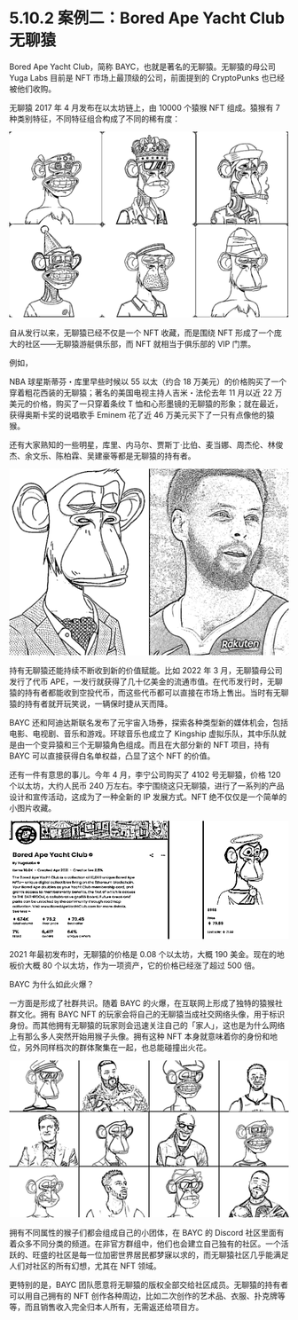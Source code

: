 # 5.10.2 案例二：Bored Ape Yacht Club 无聊猿

Bored Ape Yacht Club，简称 BAYC，也就是著名的无聊猿。无聊猿的母公司 Yuga Labs 目前是 NFT 市场上最顶级的公司，前面提到的 CryptoPunks 也已经被他们收购。

无聊猿 2017 年 4 月发布在以太坊链上，由 10000 个猿猴 NFT 组成。猿猴有 7 种类别特征，不同特征组合构成了不同的稀有度：

![](img/4d189f9765d56ce2df8dcdc57dcb335b.png)

自从发行以来，无聊猿已经不仅是一个 NFT 收藏，而是围绕 NFT 形成了一个庞大的社区——无聊猿游艇俱乐部，而 NFT 就相当于俱乐部的 VIP 门票。

例如，

NBA 球星斯蒂芬・库里早些时候以 55 以太（约合 18 万美元）的价格购买了一个穿着粗花西装的无聊猿；著名的美国电视主持人吉米・法伦去年 11 月以近 22 万美元的价格，购买了一只穿着条纹 T 恤和心形墨镜的无聊猿的形象；就在最近，获得奥斯卡奖的说唱歌手 Eminem 花了近 46 万美元买下了一只有点像他的猿猴。

还有大家熟知的一些明星，库里、内马尔、贾斯丁·比伯、麦当娜、周杰伦、林俊杰、余文乐、陈柏霖、吴建豪等都是无聊猿的持有者。

![](img/71ba15686a7749ebbb5bea89effa446f.png)

持有无聊猿还能持续不断收到新的价值赋能。比如 2022 年 3 月，无聊猿母公司发行了代币 APE，一发行就获得了几十亿美金的流通市值。在代币发行时，无聊猿的持有者都能收到空投代币，而这些代币都可以直接在市场上售出。当时有无聊猿的持有者就开玩笑说，一辆保时捷从天而降。

BAYC 还和阿迪达斯联名发布了元宇宙入场券，探索各种类型新的媒体机会，包括电影、电视剧、音乐和游戏。环球音乐也成立了 Kingship 虚拟乐队，其中乐队就是由一个变异猿和三个无聊猿角色组成。而且在大部分新的 NFT 项目，持有 BAYC 可以直接获得白名单权益，凸显了这个 NFT 的价值。

还有一件有意思的事儿。今年 4 月，李宁公司购买了 4102 号无聊猿，价格 120 个以太坊，大约人民币 240 万左右。李宁围绕这只无聊猿，进行了一系列的产品设计和宣传活动，这成为了一种全新的 IP 发展方式。NFT 绝不仅仅是一个简单的小图片收藏。

![](img/7d7d47b42d816a6b14bc1d98a7086430.png)

2021 年最初发布时，无聊猿的价格是 0.08 个以太坊，大概 190 美金。现在的地板价大概 80 个以太坊，作为一项资产，它的价格已经涨了超过 500 倍。

BAYC 为什么如此火爆？

一方面是形成了社群共识。随着 BAYC 的火爆，在互联网上形成了独特的猿猴社群文化。拥有 BAYC NFT 的玩家会将自己的无聊猿当成社交网络头像，用于标识身份。而其他拥有无聊猿的玩家则会迅速关注自己的「家人」，这也是为什么网络上有那么多人突然开始用猴子头像。拥有这种 NFT 本身就意味着你的身份和地位，另外同样档次的群体聚集在一起，也总能碰撞出火花。

![](img/4e9c01da0598021fbdebdbe37625bae0.png)

拥有不同属性的猴子们都会组成自己的小团体，在 BAYC 的 Discord 社区里面有着众多不同分类的频道。在非官方群组中，他们也会建立自己独有的社区。一个活跃的、旺盛的社区是每一位加密世界居民都梦寐以求的，而无聊猿社区几乎能满足人们对社区的所有幻想，尤其在 NFT 领域。

更特别的是，BAYC 团队愿意将无聊猿的版权全部交给社区成员。无聊猿的持有者可以用自己拥有的 NFT 创作各种周边，比如二次创作的艺术品、衣服、扑克牌等等，而且销售收入完全归本人所有，无需返还给项目方。